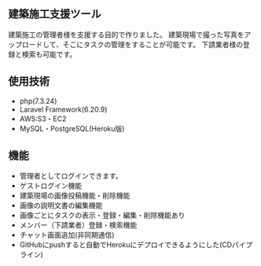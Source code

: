 ## 建築施工支援ツール
建築施工の管理者様を支援する目的で作りました。
建築現場で撮った写真をアップロードして、そこにタスクの管理をすることが可能です。
下請業者様の登録と検索も可能です。

## 使用技術
- php(7.3.24)
- Laravel Framework(6.20.9)
- AWS:S3・EC2
- MySQL・PostgreSQL(Heroku版)


## 機能
- 管理者としてログインできます。
- ゲストログイン機能
- 建築現場の画像投稿機能・削除機能
- 画像の説明文書の編集機能
- 画像ごとにタスクの表示・登録・編集・削除機能あり
- メンバー（下請業者）登録・検索機能
- チャット画面追加(非同期通信)
- GitHubにpushすると自動でHerokuにデプロイできるようにした(CDパイプライン)

